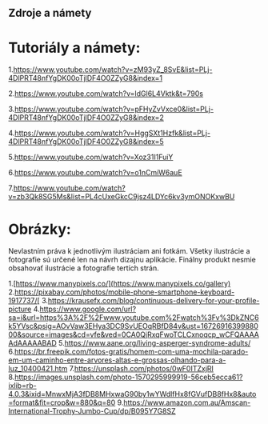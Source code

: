 ## Zdroje a námety
# Tutoriály a námety:
1.https://www.youtube.com/watch?v=zM93yZ_8SvE&list=PLj-4DlPRT48nfYgDK00oTjlDF4O0ZZyG8&index=1

2.https://www.youtube.com/watch?v=ldGl6L4Vktk&t=790s

3.https://www.youtube.com/watch?v=pFHyZvVxce0&list=PLj-4DlPRT48nfYgDK00oTjlDF4O0ZZyG8&index=2

4.https://www.youtube.com/watch?v=HggSXt1Hzfk&list=PLj-4DlPRT48nfYgDK00oTjlDF4O0ZZyG8&index=5

5.https://www.youtube.com/watch?v=Xoz31I1FuiY

6.https://www.youtube.com/watch?v=o1nCmiW6auE

7.https://www.youtube.com/watch?v=zb3Qk8SG5Ms&list=PL4cUxeGkcC9jsz4LDYc6kv3ymONOKxwBU


# Obrázky:
Nevlastním práva k jednotlivým ilustráciam ani fotkám.
Všetky ilustrácie a fotografie sú určené len na návrh dizajnu aplikácie.
Finálny produkt nesmie obsahovať ilustrácie a fotografie tertích strán.

1.[https://www.manypixels.co/](https://www.manypixels.co/gallery)
2.https://pixabay.com/photos/mobile-phone-smartphone-keyboard-1917737/[
3.https://krausefx.com/blog/continuous-delivery-for-your-profile-picture
4.https://www.google.com/url?sa=i&url=https%3A%2F%2Fwww.youtube.com%2Fwatch%3Fv%3DkZNC6k5YVsc&psig=AOvVaw3EHya3DC9SvUEOqRBfD84v&ust=1672691639988000&source=images&cd=vfe&ved=0CA0QjRxqFwoTCLCxnoqcp_wCFQAAAAAdAAAAABAD
5.https://www.aane.org/living-asperger-syndrome-adults/
6.https://br.freepik.com/fotos-gratis/homem-com-uma-mochila-parado-em-um-caminho-entre-arvores-altas-e-grossas-olhando-para-a-luz_10400421.htm
7.https://unsplash.com/photos/0wF0ITZxjRI
8.https://images.unsplash.com/photo-1570295999919-56ceb5ecca61?ixlib=rb-4.0.3&ixid=MnwxMjA3fDB8MHxwaG90by1wYWdlfHx8fGVufDB8fHx8&auto=format&fit=crop&w=880&q=80
9.https://www.amazon.com.au/Amscan-International-Trophy-Jumbo-Cup/dp/B095Y7G8SZ
